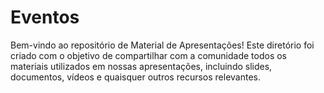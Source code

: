 # Eventos
Bem-vindo ao repositório de Material de Apresentações! Este diretório foi criado com o objetivo de compartilhar com a comunidade todos os materiais utilizados em nossas apresentações, incluindo slides, documentos, vídeos e quaisquer outros recursos relevantes.

